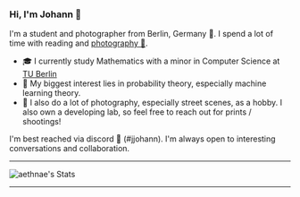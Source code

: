 ### Hi, I'm Johann 👋

I'm a student and photographer from Berlin, Germany 🐻. I spend a lot of time with reading and [photography 📸](https://www.instagram.com/johann.klf/).

- 🎓 I currently study Mathematics with a minor in Computer Science at [TU Berlin](https://www.tu.berlin/en/?ddaysbb13=)
- 🔭 My biggest interest lies in probability theory, especially machine learning theory.
- 🎥 I also do a lot of photography, especially street scenes, as a hobby. I also own a developing lab, so feel free to reach out for prints / shootings!

I'm best reached via discord 👾 (#jjohann). I'm always open to interesting conversations and collaboration.

---

![aethnae's Stats](https://steamuserimages-a.akamaihd.net/ugc/170412021733266950/1CD0513C34E143D362389DD0D9F2CC0B3BBB2123/?imw=5000&imh=5000&ima=fit&impolicy=Letterbox&imcolor=%23000000&letterbox=false)


----

